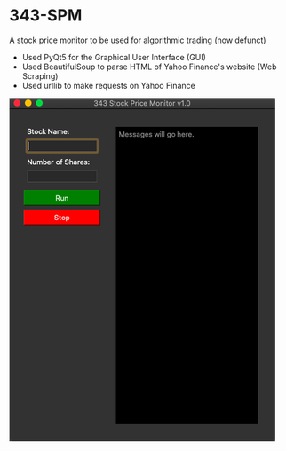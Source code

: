 # 343-SPM
A stock price monitor to be used for algorithmic trading (now defunct)

* Used PyQt5 for the Graphical User Interface (GUI)
* Used BeautifulSoup to parse HTML of Yahoo Finance's website (Web Scraping)
* Used urllib to make requests on Yahoo Finance

![Screenshot of GUI](https://github.com/lrbn86/343-SPM/blob/master/Screenshot.png)
